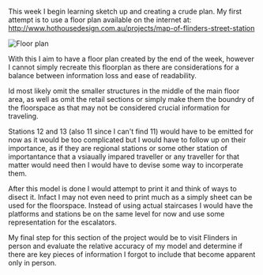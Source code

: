 This week I begin learning sketch up and creating a crude plan.
My first attempt is to use a floor plan available on the internet at: http://www.hothousedesign.com.au/projects/map-of-flinders-street-station

![Floor plan](http://www.hothousedesign.com.au/images/work/maps/flinders_street_concourse.png)

With this I aim to have a floor plan created by the end of the week, however I cannot simply recreate this floorplan
as there are considerations for a balance between information loss and ease of readability.

Id most likely omit the smaller structures in the middle of the main floor area, as well as omit the retail sections
or simply make them the boundry of the floorspace as that may not be considered crucial information for traveling.

Stations 12 and 13 (also 11 since I can't find 11) would have to be emitted for now as it would be too complicated
but I would have to follow up on their importance, as if they are regional stations or some other station of importantance
that a vsiaually impared traveller or any traveller for that matter would need then I would have to devise some way
to incorperate them.

After this model is done I would attempt to print it and think of ways to disect it. Infact I may not even need to print much
as a simply sheet can be used for the floorspace. Instead of using actual staircases I would have the platforms and stations
be on the same level for now and use some representation for the escalators.

My final step for this section of the project would be to visit Flinders in person and evaluate the relative accuracy of my
model and determine if there are key pieces of information I forgot to include that become apparent only in person.
